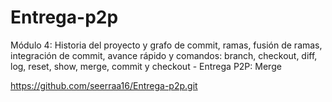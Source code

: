 # Entrega-p2p
Módulo 4: Historia del proyecto y grafo de commit, ramas, fusión de ramas, integración de commit, avance rápido y comandos: branch, checkout, diff, log, reset, show, merge, commit y checkout - Entrega P2P: Merge


https://github.com/seerraa16/Entrega-p2p.git
